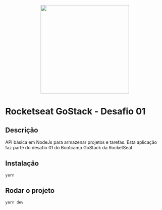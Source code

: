 <p align="center">
  <img src="https://skylab.rocketseat.com.br/api/files/1560759053914.svg" height="280px"></p>

# Rocketseat GoStack - Desafio 01

## Descrição

API básica em NodeJs para armazenar projetos e tarefas. Esta aplicação faz parte do desafio 01 do Bootcamp GoStack da RocketSeat

## Instalação

`yarn`

## Rodar o projeto

`yarn dev`

